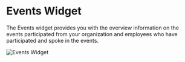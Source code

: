 # Events Widget

The Events widget provides you with the overview information on the events participated from your organization and employees who have participated and spoke in the events. 

![Events Widget](broken-reference)


